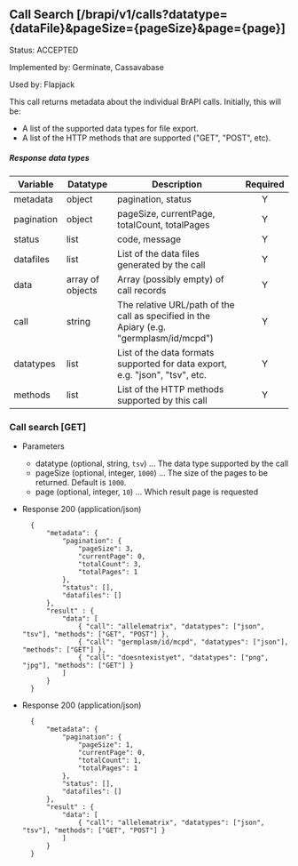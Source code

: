 ## Call Search [/brapi/v1/calls?datatype={dataFile}&pageSize={pageSize}&page={page}]

Status: ACCEPTED

Implemented by: Germinate, Cassavabase

Used by: Flapjack

This call returns metadata about the individual BrAPI calls. Initially, this will be:
- A list of the supported data types for file export.
- A list of the HTTP methods that are supported ("GET", "POST", etc).

##### Response data types
|Variable|Datatype|Description|Required|
|------|------|------|:-----:|
|metadata|object|pagination, status|Y|
|pagination|object|pageSize, currentPage, totalCount, totalPages|Y|
|status|list|code, message|Y|
|datafiles|list|List of the data files generated by the call|Y|
|data|array of objects|Array (possibly empty) of call records|Y|
|call|string|The relative URL/path of the call as specified in the Apiary (e.g. "germplasm/id/mcpd")|Y|
|datatypes|list|List of the data formats supported for data export, e.g. "json", "tsv", etc.|Y|
|methods|list|List of the HTTP methods supported by this call|Y|

### Call search [GET]
+ Parameters
    + datatype (optional, string, `tsv`) ... The data type supported by the call
    + pageSize (optional, integer, `1000`) ... The size of the pages to be returned. Default is `1000`.
    + page (optional, integer, `10`) ... Which result page is requested
+ Response 200 (application/json)

        {
            "metadata": {
                "pagination": {
                    "pageSize": 3,
                    "currentPage": 0,
                    "totalCount": 3,
                    "totalPages": 1
                },
                "status": [],
                "datafiles": []
            },
            "result" : {
                "data": [
                    { "call": "allelematrix", "datatypes": ["json", "tsv"], "methods": ["GET", "POST"] },
                    { "call": "germplasm/id/mcpd", "datatypes": ["json"], "methods": ["GET"] },
                    { "call": "doesntexistyet", "datatypes": ["png", "jpg"], "methods": ["GET"] }
                ]
            }
        }

+ Response 200 (application/json)

        {
            "metadata": {
                "pagination": {
                    "pageSize": 1,
                    "currentPage": 0,
                    "totalCount": 1,
                    "totalPages": 1
                },
                "status": [],
                "datafiles": []
            },
            "result" : {
                "data": [
                    { "call": "allelematrix", "datatypes": ["json", "tsv"], "methods": ["GET", "POST"] }
                ]
            }
        }


